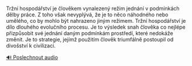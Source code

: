 
Tržní hospodářství je člověkem vynalezený režim jednání v podmínkách dělby práce. Z toho však nevyplývá, že je to něco náhodného nebo umělého, co by mohlo být nahrazeno jiným režimem. Tržní hospodářství je dílo dlouhého evolučního procesu. Je to výsledek snah člověka co nejlépe přizpůsobit své jednání daným podmínkám prostředí, které nedokáže změnit. Je to strategie, jejímž použitím člověk triumfálně postoupil od divošství k civilizaci.

[🔊 Poslechnout audio](/data/7-paragraphs/audio/chapter_54/para_007-Trn-hospodstv-je-lovkem-vynalezen-reim-je.mp3)
